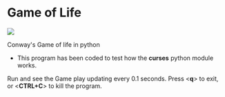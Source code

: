 # Game of Life

![](docs/game-of-life-vid.gif)

Conway's Game of life in python

* This program has been coded to test how the **curses** python module works.

Run and see the Game play updating every 0.1 seconds. Press <**q**> to exit, or <**CTRL+C**> to kill the program. 